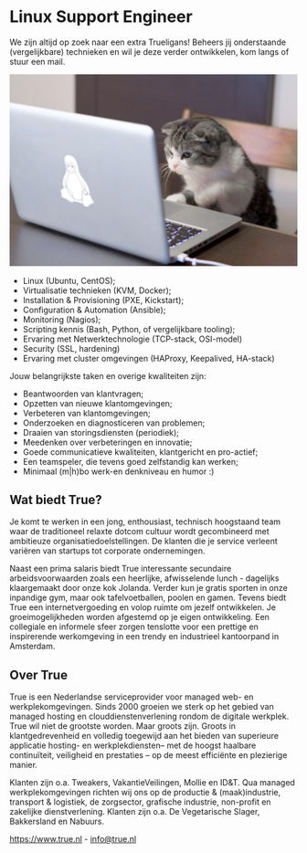 # Linux Support Engineer
We zijn altijd op zoek naar een extra Trueligans! Beheers jij onderstaande (vergelijkbare) technieken en wil je deze verder ontwikkelen, kom langs of stuur een mail.

![icanhazlinux](linux_cat.jpg)

* Linux (Ubuntu, CentOS);
* Virtualisatie technieken (KVM, Docker);
* Installation & Provisioning (PXE, Kickstart);
* Configuration & Automation (Ansible);
* Monitoring (Nagios);
* Scripting kennis (Bash, Python, of vergelijkbare tooling);
* Ervaring met Netwerktechnologie (TCP-stack, OSI-model)
* Security (SSL, hardening)
* Ervaring met cluster omgevingen (HAProxy, Keepalived, HA-stack)

Jouw belangrijkste taken en overige kwaliteiten zijn: 
* Beantwoorden van klantvragen;
* Opzetten van nieuwe klantomgevingen;
* Verbeteren van klantomgevingen;
* Onderzoeken en diagnosticeren van problemen;
* Draaien van storingsdiensten (periodiek);
* Meedenken over verbeteringen en innovatie;
* Goede communicatieve kwaliteiten, klantgericht en pro-actief;
* Een teamspeler, die tevens goed zelfstandig kan werken;
* Minimaal (m|h)bo werk-en denkniveau en humor :)

## Wat biedt True?
Je komt te werken in een jong, enthousiast, technisch hoogstaand team waar de traditioneel relaxte dotcom cultuur wordt gecombineerd met ambitieuze organisatiedoelstellingen. De klanten die je service verleent variëren van startups tot corporate ondernemingen. 

Naast een prima salaris biedt True interessante secundaire arbeidsvoorwaarden zoals een heerlijke, afwisselende lunch - dagelijks klaargemaakt door onze kok Jolanda. Verder kun je gratis sporten in onze inpandige gym, maar ook tafelvoetballen, poolen en gamen. Tevens biedt True een internetvergoeding en volop ruimte om jezelf ontwikkelen. Je groeimogelijkheden worden afgestemd op je eigen ontwikkeling. Een collegiale en informele sfeer zorgen tenslotte voor een prettige en inspirerende werkomgeving in een trendy en industrieel kantoorpand in Amsterdam.

## Over True
True is een Nederlandse serviceprovider voor managed web- en werkplekomgevingen. Sinds 2000 groeien we sterk op het gebied van managed hosting en clouddienstenverlening rondom de digitale werkplek. True wil niet de grootste worden. Maar groots zijn. Groots in klantgedrevenheid en volledig toegewijd aan het bieden van superieure applicatie hosting- en werkplekdiensten– met de hoogst haalbare continuïteit, veiligheid en prestaties – op de meest efficiënte en plezierige manier.

Klanten zijn o.a. Tweakers, VakantieVeilingen, Mollie en ID&T. Qua managed werkplekomgevingen richten wij ons op de productie & (maak)industrie, transport & logistiek, de zorgsector, grafische industrie, non-profit en zakelijke dienstverlening. Klanten zijn o.a. De Vegetarische Slager, Bakkersland en Nabuurs. 

https://www.true.nl - info@true.nl
